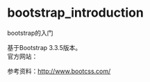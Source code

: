 # bootstrap_introduction
bootstrap的入门<br>

基于Bootstrap 3.3.5版本。<br>
官方网站：

参考资料：http://www.bootcss.com/<br>

